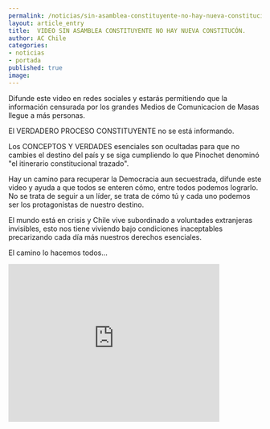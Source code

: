 ```yaml
---
permalink: /noticias/sin-asamblea-constituyente-no-hay-nueva-constitucion.html
layout: article_entry
title:  VIDEO SIN ASAMBLEA CONSTITUYENTE NO HAY NUEVA CONSTITUCÓN.
author: AC Chile
categories: 
- noticias
- portada
published: true
image: 
---
```


Difunde este video en redes sociales y estarás permitiendo que la información censurada por los grandes Medios de Comunicacion de Masas llegue a más personas. 

El VERDADERO PROCESO CONSTITUYENTE no se está informando.

Los CONCEPTOS Y VERDADES esenciales son ocultadas para que no cambies el destino del país y se siga cumpliendo lo que Pinochet denominó "el itinerario constitucional trazado".

Hay un camino para recuperar la Democracia aun secuestrada, difunde este video y ayuda a que todos se enteren cómo, entre todos podemos lograrlo. No se trata de seguir a un líder, se trata de cómo tú y cada uno podemos ser los protagonistas de nuestro destino.

El mundo está en crisis y Chile vive subordinado a voluntades extranjeras invisibles, esto nos tiene viviendo bajo condiciones inaceptables precarizando cada día más nuestros derechos esenciales.

El camino lo hacemos todos...

<iframe width="420" height="315" src="https://www.youtube.com/embed/1V8pduwZSBo" frameborder="0" allowfullscreen></iframe>
